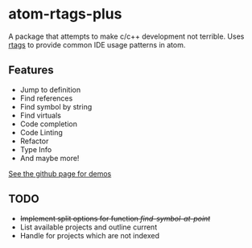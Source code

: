 # atom-rtags-plus

A package that attempts to make c/c++ development not terrible.
Uses [rtags](https://github.com/Andersbakken/rtags) to provide common IDE usage patterns in atom.

## Features
* Jump to definition
* Find references
* Find symbol by string
* Find virtuals
* Code completion
* Code Linting
* Refactor
* Type Info
* And maybe more!

[See the github page for demos](https://sphaerophoria.github.io/atom-rtags-plus)

## TODO
* ~~Implement split options for function _find-symbol-at-point_~~
* List available projects and outline current 
* Handle for projects which are not indexed
